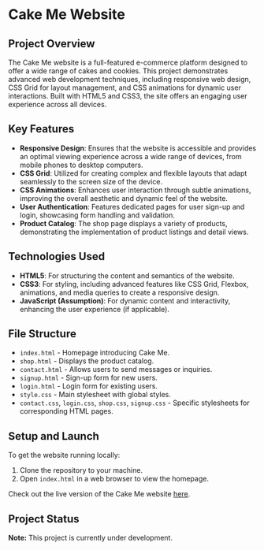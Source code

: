 # Cake Me Website

## Project Overview
The Cake Me website is a full-featured e-commerce platform designed to offer a wide range of cakes and cookies. This project demonstrates advanced web development techniques, including responsive web design, CSS Grid for layout management, and CSS animations for dynamic user interactions. Built with HTML5 and CSS3, the site offers an engaging user experience across all devices.

## Key Features

- **Responsive Design**: Ensures that the website is accessible and provides an optimal viewing experience across a wide range of devices, from mobile phones to desktop computers.
- **CSS Grid**: Utilized for creating complex and flexible layouts that adapt seamlessly to the screen size of the device.
- **CSS Animations**: Enhances user interaction through subtle animations, improving the overall aesthetic and dynamic feel of the website.
- **User Authentication**: Features dedicated pages for user sign-up and login, showcasing form handling and validation.
- **Product Catalog**: The shop page displays a variety of products, demonstrating the implementation of product listings and detail views.

## Technologies Used

- **HTML5**: For structuring the content and semantics of the website.
- **CSS3**: For styling, including advanced features like CSS Grid, Flexbox, animations, and media queries to create a responsive design.
- **JavaScript (Assumption)**: For dynamic content and interactivity, enhancing the user experience (if applicable).

## File Structure

- `index.html` - Homepage introducing Cake Me.
- `shop.html` - Displays the product catalog.
- `contact.html` - Allows users to send messages or inquiries.
- `signup.html` - Sign-up form for new users.
- `login.html` - Login form for existing users.
- `style.css` - Main stylesheet with global styles.
- `contact.css`, `login.css`, `shop.css`, `signup.css` - Specific stylesheets for corresponding HTML pages.

## Setup and Launch

To get the website running locally:

1. Clone the repository to your machine.
2. Open `index.html` in a web browser to view the homepage.

Check out the live version of the Cake Me website [here](https://dmytrohonchar.github.io/Front-end-cake-site/).

## Project Status
**Note:** This project is currently under development.
